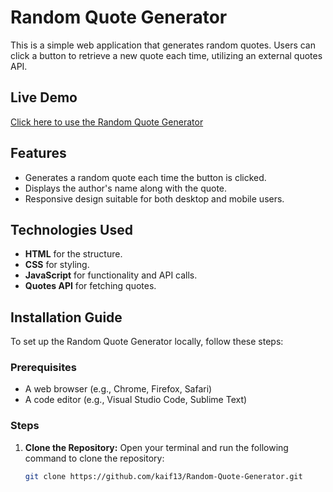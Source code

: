 # Random Quote Generator

This is a simple web application that generates random quotes. Users can click a button to retrieve a new quote each time, utilizing an external quotes API.

## Live Demo
[Click here to use the Random Quote Generator](https://random-quote-generator-kaif.netlify.app/)  


## Features
- Generates a random quote each time the button is clicked.
- Displays the author's name along with the quote.
- Responsive design suitable for both desktop and mobile users.

## Technologies Used
- **HTML** for the structure.
- **CSS** for styling.
- **JavaScript** for functionality and API calls.
- **Quotes API** for fetching quotes.

## Installation Guide

To set up the Random Quote Generator locally, follow these steps:

### Prerequisites
- A web browser (e.g., Chrome, Firefox, Safari)
- A code editor (e.g., Visual Studio Code, Sublime Text)

### Steps

1. **Clone the Repository:**
   Open your terminal and run the following command to clone the repository:
   ```bash
   git clone https://github.com/kaif13/Random-Quote-Generator.git
